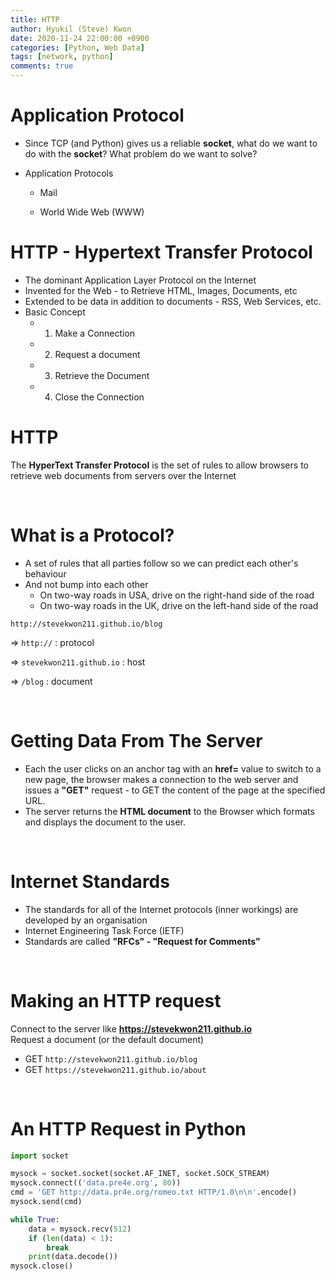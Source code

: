 ```yaml
---
title: HTTP
author: Hyukil (Steve) Kwon
date: 2020-11-24 22:00:00 +0900
categories: [Python, Web Data]
tags: [network, python]
comments: true
---
```

# Application Protocol

- Since TCP (and Python) gives us a reliable __socket__, what do we want to do with the __socket__? What problem do we want to solve?

- Application Protocols

  - Mail

  - World Wide Web (WWW)
    <br>

# HTTP - Hypertext Transfer Protocol

- The dominant Application Layer Protocol on the Internet
- Invented for the Web - to Retrieve HTML, Images, Documents, etc
- Extended to be data in addition to documents - RSS, Web Services, etc.
- Basic Concept
  - 1. Make a Connection
  - 2. Request a document
  - 3. Retrieve the Document
  - 4. Close the Connection
       <br>

# HTTP

The __HyperText Transfer Protocol__ is the set of rules to allow browsers to retrieve web documents from servers over the Internet

<br>

# What is a Protocol?

- A set of rules that all parties follow so we can predict each other's behaviour
- And not bump into each other
  - On two-way roads in USA, drive on the right-hand side of the road
  - On two-way roads in the UK, drive on the left-hand side of the road

`http://stevekwon211.github.io/blog`

=> `http://` : protocol

=> `stevekwon211.github.io` : host

=> `/blog` : document

<br>

#  Getting Data From The Server

- Each the user clicks on  an anchor tag with an __href=__ value to switch to a new page,
  the browser makes a connection to the web server and issues a __"GET"__ request - to GET the content of the page at the specified URL.
- The server returns the __HTML document__ to the Browser which formats and displays the document to the user.

<br>

# Internet Standards

- The standards for all of the Internet protocols (inner workings) are developed by an organisation
- Internet Engineering Task Force (IETF)
- Standards are called __"RFCs" - "Request for Comments"__

<br>

# Making an HTTP request

Connect to the server like __https://stevekwon211.github.io__  
Request a document (or the default document)  

- GET `http://stevekwon211.github.io/blog`
- GET `https://stevekwon211.github.io/about`

<br>

# An HTTP Request in Python

```python
import socket

mysock = socket.socket(socket.AF_INET, socket.SOCK_STREAM)
mysock.connect(('data.pre4e.org', 80))
cmd = 'GET http://data.pr4e.org/romeo.txt HTTP/1.0\n\n'.encode()
mysock.send(cmd)

while True:
    data = mysock.recv(512)
    if (len(data) < 1):
        break
    print(data.decode())
mysock.close()
```

